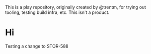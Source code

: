 This is a play repository, originally created by @trentm, for trying out
tooling, testing build infra, etc. This isn't a product.

# Hi

Testing a change to STOR-588

